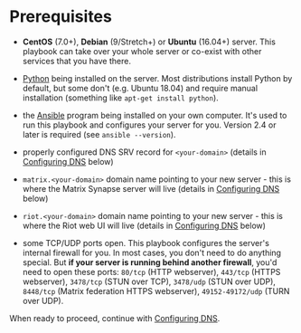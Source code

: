 # Prerequisites

- **CentOS** (7.0+), **Debian** (9/Stretch+) or **Ubuntu** (16.04+) server. This playbook can take over your whole server or co-exist with other services that you have there.

- [Python](https://www.python.org/) being installed on the server. Most distributions install Python by default, but some don't (e.g. Ubuntu 18.04) and require manual installation (something like `apt-get install python`).

- the [Ansible](http://ansible.com/) program being installed on your own computer. It's used to run this playbook and configures your server for you. Version 2.4 or later is required (see `ansible --version`).

- properly configured DNS SRV record for `<your-domain>` (details in [Configuring DNS](configuring-dns.md#configuring-dns) below)

- `matrix.<your-domain>` domain name pointing to your new server - this is where the Matrix Synapse server will live (details in [Configuring DNS](configuring-dns.md#configuring-dns) below)

- `riot.<your-domain>` domain name pointing to your new server - this is where the Riot web UI will live (details in [Configuring DNS](configuring-dns.md#configuring-dns) below)

- some TCP/UDP ports open. This playbook configures the server's internal firewall for you. In most cases, you don't need to do anything special. But **if your server is running behind another firewall**, you'd need to open these ports: `80/tcp` (HTTP webserver), `443/tcp` (HTTPS webserver), `3478/tcp`  (STUN over TCP), `3478/udp` (STUN over UDP), `8448/tcp` (Matrix federation HTTPS webserver), `49152-49172/udp` (TURN over UDP).

When ready to proceed, continue with [Configuring DNS](configuring-dns.md).
